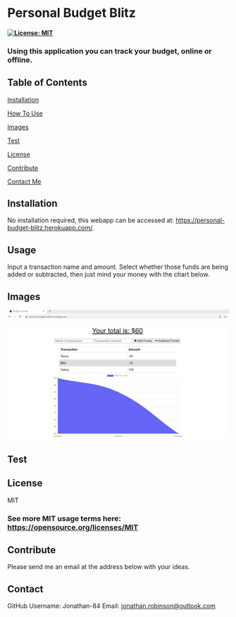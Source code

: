 # Personal Budget Blitz 

  #### [![License: MIT](https://img.shields.io/badge/License-MIT-green.svg)](https://opensource.org/licenses/MIT)

  ### Using this application you can track your budget, online or offline. 

  ## Table of Contents
  [Installation](#Installation)

  [How To Use](#Usage)

  [Images](#Images)

  [Test](#Test)

  [License](#License)

  [Contribute](#Contribute)

  [Contact Me](#Contact)

  ## Installation 
  No installation required, this webapp can be accessed at: https://personal-budget-blitz.herokuapp.com/.

  ## Usage 
  Input a transaction name and amount. Select whether those funds are being added or subtracted, then just mind your money with the chart below. 

  ## Images
  ![Address Bar to Download](https://raw.githubusercontent.com/Jonathan-84/personal-budget-blitz/master/assets/screens/AddressBar.jpg)

  ![App View](https://raw.githubusercontent.com/Jonathan-84/personal-budget-blitz/master/assets/screens/WorkingApp.jpg)

  ## Test

  ## License
  MIT
   ### See more MIT usage terms here: https://opensource.org/licenses/MIT
 

  ## Contribute
  Please send me an email at the address below with your ideas. 

  ## Contact
  GitHub Username: Jonathan-84
  Email: jonathan.robinson@outlook.com
  

  
